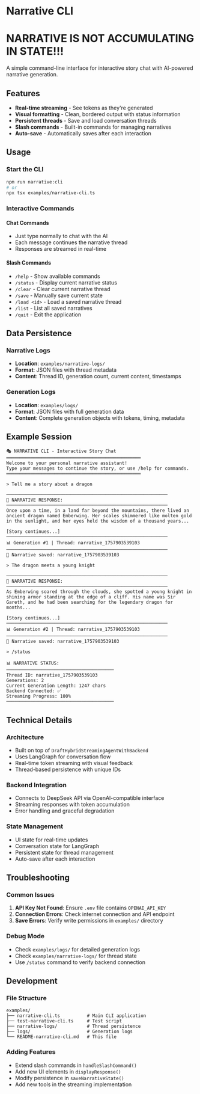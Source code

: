 # Narrative CLI

# NARRATIVE IS NOT ACCUMULATING IN STATE!!!

A simple command-line interface for interactive story chat with AI-powered narrative generation.

## Features

- **Real-time streaming** - See tokens as they're generated
- **Visual formatting** - Clean, bordered output with status information
- **Persistent threads** - Save and load conversation threads
- **Slash commands** - Built-in commands for managing narratives
- **Auto-save** - Automatically saves after each interaction

## Usage

### Start the CLI
```bash
npm run narrative:cli
# or
npx tsx examples/narrative-cli.ts
```

### Interactive Commands

#### Chat Commands
- Just type normally to chat with the AI
- Each message continues the narrative thread
- Responses are streamed in real-time

#### Slash Commands
- `/help` - Show available commands
- `/status` - Display current narrative status
- `/clear` - Clear current narrative thread
- `/save` - Manually save current state
- `/load <id>` - Load a saved narrative thread
- `/list` - List all saved narratives
- `/quit` - Exit the application

## Data Persistence

### Narrative Logs
- **Location**: `examples/narrative-logs/`
- **Format**: JSON files with thread metadata
- **Content**: Thread ID, generation count, current content, timestamps

### Generation Logs
- **Location**: `examples/logs/`
- **Format**: JSON files with full generation data
- **Content**: Complete generation objects with tokens, timing, metadata

## Example Session

```
🎭 NARRATIVE CLI - Interactive Story Chat
══════════════════════════════════════════════════
Welcome to your personal narrative assistant!
Type your messages to continue the story, or use /help for commands.
══════════════════════════════════════════════════

> Tell me a story about a dragon

────────────────────────────────────────────────────────────
📖 NARRATIVE RESPONSE:
────────────────────────────────────────────────────────────
Once upon a time, in a land far beyond the mountains, there lived an ancient dragon named Emberwing. Her scales shimmered like molten gold in the sunlight, and her eyes held the wisdom of a thousand years...

[Story continues...]
────────────────────────────────────────────────────────────
📊 Generation #1 | Thread: narrative_1757903539103
────────────────────────────────────────────────────────────
💾 Narrative saved: narrative_1757903539103

> The dragon meets a young knight

────────────────────────────────────────────────────────────
📖 NARRATIVE RESPONSE:
────────────────────────────────────────────────────────────
As Emberwing soared through the clouds, she spotted a young knight in shining armor standing at the edge of a cliff. His name was Sir Gareth, and he had been searching for the legendary dragon for months...

[Story continues...]
────────────────────────────────────────────────────────────
📊 Generation #2 | Thread: narrative_1757903539103
────────────────────────────────────────────────────────────
💾 Narrative saved: narrative_1757903539103

> /status

📊 NARRATIVE STATUS:
────────────────────────────────────────
Thread ID: narrative_1757903539103
Generations: 2
Current Generation Length: 1247 chars
Backend Connected: ✅
Streaming Progress: 100%
────────────────────────────────────────
```

## Technical Details

### Architecture
- Built on top of `DraftHybridStreamingAgentWithBackend`
- Uses LangGraph for conversation flow
- Real-time token streaming with visual feedback
- Thread-based persistence with unique IDs

### Backend Integration
- Connects to DeepSeek API via OpenAI-compatible interface
- Streaming responses with token accumulation
- Error handling and graceful degradation

### State Management
- UI state for real-time updates
- Conversation state for LangGraph
- Persistent state for thread management
- Auto-save after each interaction

## Troubleshooting

### Common Issues
1. **API Key Not Found**: Ensure `.env` file contains `OPENAI_API_KEY`
2. **Connection Errors**: Check internet connection and API endpoint
3. **Save Errors**: Verify write permissions in `examples/` directory

### Debug Mode
- Check `examples/logs/` for detailed generation logs
- Check `examples/narrative-logs/` for thread state
- Use `/status` command to verify backend connection

## Development

### File Structure
```
examples/
├── narrative-cli.ts          # Main CLI application
├── test-narrative-cli.ts     # Test script
├── narrative-logs/           # Thread persistence
├── logs/                     # Generation logs
└── README-narrative-cli.md   # This file
```

### Adding Features
- Extend slash commands in `handleSlashCommand()`
- Add new UI elements in `displayResponse()`
- Modify persistence in `saveNarrativeState()`
- Add new tools in the streaming implementation
